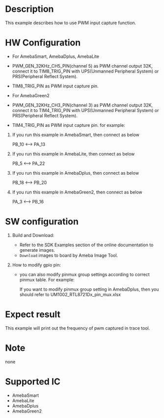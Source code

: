 # Description
This example describes how to use PWM input capture function.

# HW Configuration

  - For AmebaSmart, AmebaDplus, AmebaLite
  - PWM_GEN_32KHz_CH5_PIN(channel 5) as PWM channel output 32K, connect it to TIM8_TRIG_PIN with UPS(Unmanned Peripheral System) or PRS(Peripheral Reflect System).
  - TIM8_TRIG_PIN as PWM input capture pin.

  - For AmebaGreen2
  - PWM_GEN_32KHz_CH3_PIN(channel 3) as PWM channel output 32K, connect it to TIM4_TRIG_PIN with UPS(Unmanned Peripheral System) or PRS(Peripheral Reflect System).
  - TIM4_TRIG_PIN as PWM input capture pin.
  for example:

1. If you run this example in AmebaSmart, then connect as below
   
   PB_10 <--> PA_13

2. If you run this example in AmebaLite, then connect as below
   
   PB_5 <--> PA_22

3. If you run this example in AmebaDplus, then connect as below
   
   PB_18 <--> PB_20

4. If you run this example in AmebaGreen2, then connect as below

   PA_3 <--> PB_16
# SW configuration
1. Build and Download:
   * Refer to the SDK Examples section of the online documentation to generate images.
   * `Download` images to board by Ameba Image Tool.

2. How to modify gpio pin:

   - you can also modify pinmux group settings according to correct pinmux table. For example: 

     If you want to modify pinmux group setting in AmebaDplus, then you should refer to UM1002_RTL8721Dx_pin_mux.xlsx

# Expect result
This example will print out the frequency of pwm captured in trace tool.

# Note
none

# Supported IC

  - AmebaSmart
  - AmebaLite
  - AmebaDplus
  - AmebaGreen2
